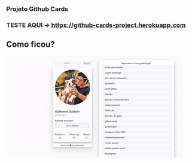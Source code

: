 ### Projeto Github Cards

### TESTE AQUI -> https://github-cards-project.herokuapp.com

## Como ficou?

![cards github](https://github.com/guidolingip1/bootcamp-impulso/blob/master/projeto_github/resultados.gif)

